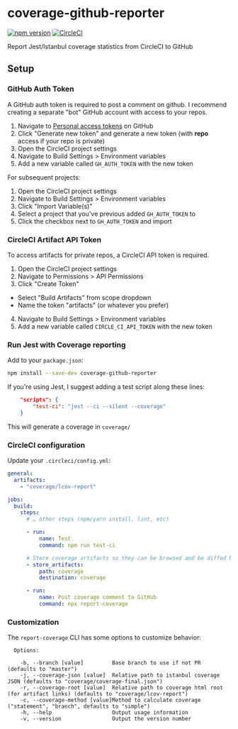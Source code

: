 # coverage-github-reporter

[![npm version](https://badge.fury.io/js/coverage-github-reporter.svg)](https://badge.fury.io/js/coverage-github-reporter) [![CircleCI](https://circleci.com/gh/vivlabs/coverage-github-reporter.svg?style=svg)](https://circleci.com/gh/vivlabs/coverage-github-reporter)

Report Jest/Istanbul coverage statistics from CircleCI to GitHub

## Setup

### GitHub Auth Token

A GitHub auth token is required to post a comment on github. I recommend creating a separate "bot" GitHub account with
access to your repos.

1. Navigate to [Personal access tokens](https://github.com/settings/tokens) on GitHub
2. Click "Generate new token" and generate a new token (with **repo** access if your repo is private)
3. Open the CircleCI project settings
4. Navigate to Build Settings > Environment variables
5. Add a new variable called `GH_AUTH_TOKEN` with the new token

For subsequent projects:

1. Open the CircleCI project settings
2. Navigate to Build Settings > Environment variables
3. Click "Import Variable(s)"
4. Select a project that you've previous added `GH_AUTH_TOKEN` to
5. Click the checkbox next to `GH_AUTH_TOKEN` and import

### CircleCI Artifact API Token

To access artifacts for private repos, a CircleCI API token is required.

1. Open the CircleCI project settings
2. Navigate to Permissions > API Permissions
3. Click "Create Token"
  - Select "Build Artifacts" from scope dropdown
  - Name the token "artifacts" (or whatever you prefer)
4. Navigate to Build Settings > Environment variables
5. Add a new variable called `CIRCLE_CI_API_TOKEN` with the new token

### Run Jest with Coverage reporting

Add to your `package.json`:
```bash
npm install --save-dev coverage-github-reporter
```

If you're using Jest, I suggest adding a test script along these lines:
```json
    "scripts": {
        "test-ci": "jest --ci --silent --coverage"
    }
```

This will generate a coverage in `coverage/`

### CircleCI configuration

Update your `.circleci/config.yml`:
```yml
general:
  artifacts:
    - "coverage/lcov-report"

jobs:
  build:
    steps:
      # … other steps (npm/yarn install, lint, etc)

      - run:
          name: Test
          command: npm run test-ci

      # Store coverage artifacts so they can be browsed and be diffed by other builds
      - store_artifacts:
          path: coverage
          destination: coverage

      - run:
          name: Post coverage comment to GitHub
          command: npx report-coverage
```

### Customization

The `report-coverage` CLI has some options to customize behavior:

```
  Options:

    -b, --branch [value]         Base branch to use if not PR (defaults to "master")
    -j, --coverage-json [value]  Relative path to istanbul coverage JSON (defaults to "coverage/coverage-final.json")
    -r, --coverage-root [value]  Relative path to coverage html root (for artifact links) (defaults to "coverage/lcov-report")
    -c, --coverage-method [value]Method to calculate coverage ("statement", "branch", defaults to "simple")
    -h, --help                   Output usage information
    -v, --version                Output the version number
```
